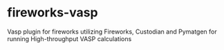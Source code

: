 fireworks-vasp
==============

Vasp plugin for fireworks utilizing Fireworks, Custodian and Pymatgen for running High-throughput VASP calculations
